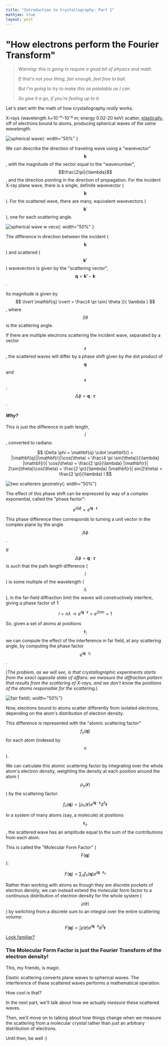 ```yaml
---
title: "Introduction to Crystallography: Part 1"
mathjax: true
layout: post
---
```


# "How electrons perform the Fourier Transform"

> *Warning: this is going to require a good bit of physics and math.* 
>
> *If that's not your thing, fair enough, feel free to bail.*
>
> *But I'm going to try to make this as palatable as I can.* 
>
> *So give it a go, if you're feeling up to it.*

Let's start with the math of how crystallography *really* works.

X-rays (wavelength λ=10⁻¹¹-10⁻⁸ m; energy 0.02-20 keV) scatter, [elastically](https://en.wikipedia.org/wiki/Thomson_scattering), off of electrons bound to atoms, producing spherical waves of the *same wavelength*.

![spherical wave](/blog/assets/images/spherical_wave.jpeg){: width="50%" }

We can describe the direction of traveling wave using a "wavevector" $$\mathbf{k}$$, with the magnitude of the vector equal to the "wavenumber", $$\frac{2\pi}{\lambda}$$, and the direction pointing in the direction of propagation. For the incident X-ray plane wave, there is a single, definite wavevector ($$\mathbf{k}$$). For the scattered wave, there are many, equivalent wavevectors ($$\mathbf{k}'$$), one for each scattering angle.  

![spherical wave w vecs](/blog/assets/images/spherical_wave_w_vecs.jpeg){: width="50%" }

The difference in direction between the incident ($$\mathbf{k}$$) and scattered ($$\mathbf{k'}$$) wavevectors is given by the "scattering vector", $$\mathbf{q} = \mathbf{k'} - \mathbf{k}$$.

Its magnitude is given by $$ \lvert \mathbf{q} \rvert = \frac{4 \pi \sin( \theta )}{ \lambda } $$, where $$ 2 \theta $$ is the scattering angle. 

If there are multiple electrons scattering the incident wave, separated by a vector $$\mathbf{r}$$, the scattered waves will differ by a phase shift given by the dot product of $$\mathbf{q}$$ and $$\mathbf{r}$$: $$ \Delta \phi = \mathbf{q} \cdot \mathbf{r} $$. 

<!--more-->

#### *Why?*

This is just the difference in path length, $$l$$, converted to radians:

$$ \Delta \phi = \mathbf{q} \cdot \mathbf{r} = |\mathbf{q}||\mathbf{r}|\cos(\theta) = \frac{4 \pi \sin(\theta)}{\lambda} |\mathbf{r}| \cos(\theta) = \frac{2 \pi}{\lambda} |\mathbf{r}| 2\sin(\theta)\cos(\theta) = \frac{2 \pi}{\lambda} |\mathbf{r}| sin(2\theta) = \frac{2 \pi}{\lambda} l $$

![two scatterers geometry](/blog/assets/images/two_scatterers_geometry.jpeg){: width="50%"}

The effect of this phase shift can be expressed by way of a complex exponential, called the "phase factor": 

$$ e^{i \Delta \phi} = e^{i \mathbf{q} \cdot \mathbf{r}} $$ 

This phase difference then corresponds to turning a unit vector in the complex plane by the angle $$\Delta\phi$$. 

If $$\Delta\phi = \mathbf{q}\cdot\mathbf{r}$$ is such that the path length difference ($$l$$) is some multiple of the wavelength ($$\lambda$$), in the far-field diffraction limit the waves will constructively interfere, giving a phase factor of 1:

$$ l = n \lambda \rightarrow e^{i \mathbf{q} \cdot \mathbf{r} } = e^{i 2 \pi n} = 1 $$

So, given a set of atoms at positions $$\mathbf{r}_{i}$$ we can compute the effect of the interference in far field, at any scattering angle, by computing the phase factor $$ e^{i \mathbf{q} \cdot \mathbf{r}_{i} } $$. 

(*The problem, as we will see, is that crystallographic experiments starts from the exact opposite state of affairs: we measure the diffraction pattern that results from the scattering of X-rays, and we don't know the positions of the atoms responsible for the scattering.*)

![fair field](/blog/assets/images/far_field.jpeg){: width="50%"}

Now, electrons bound to atoms scatter differently from isolated electrons, depending on the atom's distribution of electron density.

This difference is represented with the "atomic scattering factor" $$f_{n}(\mathbf{q})$$ for each atom (indexed by $$n$$). 

We can calculate this atomic scattering factor by integrating over the whole atom's electron density, weighting the density at each position around the atom ($$\rho_{n}(\mathbf{r})$$) by the scattering factor:

$$ f_{n}(\mathbf{q}) = \int \rho_{n}(\mathbf{r}) e^{i \mathbf{q} \cdot \mathbf{r}} \mathrm{d}^{3} \mathbf{r} $$

In a system of many atoms (say, a molecule) at positions $$\mathbf{r}_{n}$$, the scattered wave has an amplitude equal to the sum of the contributions from each atom. 

This is called the "Molecular Form Factor" ($$F(\mathbf{q})$$):

$$ F(\mathbf{q}) = \sum_{n} f_{n}(\mathbf{q}) e^{i\mathbf{q}\cdot\mathbf{r}_{n}} $$

Rather than working with atoms as though they are discrete pockets of electron density, we can instead extend the molecular form factor to a continuous distribution of electron density for the whole system ($$\rho(\mathbf{r})$$) by switching from a discrete sum to an integral over the entire scattering volume:

$$ F(\mathbf{q}) = \int \rho(\mathbf{r}) e^{i\mathbf{q}\cdot\mathbf{r}} \mathrm{d}^{3}\mathbf{r} $$

[Look familiar?](https://en.wikipedia.org/wiki/Fourier_transform#Definition)

### The Molecular Form Factor is just the Fourier Transform of the electron density!

This, my friends, is magic.

Elastic scattering converts plane waves to spherical waves. The interference of these scattered waves performs a mathematical operation.

How cool is that?

In the next part, we'll talk about how we actually *measure* these scattered waves. 

Then, we'll move on to talking about how things change when we measure the scattering from a molecular *crystal* rather than just an arbitrary distribution of electrons.

Until then, be well :)
